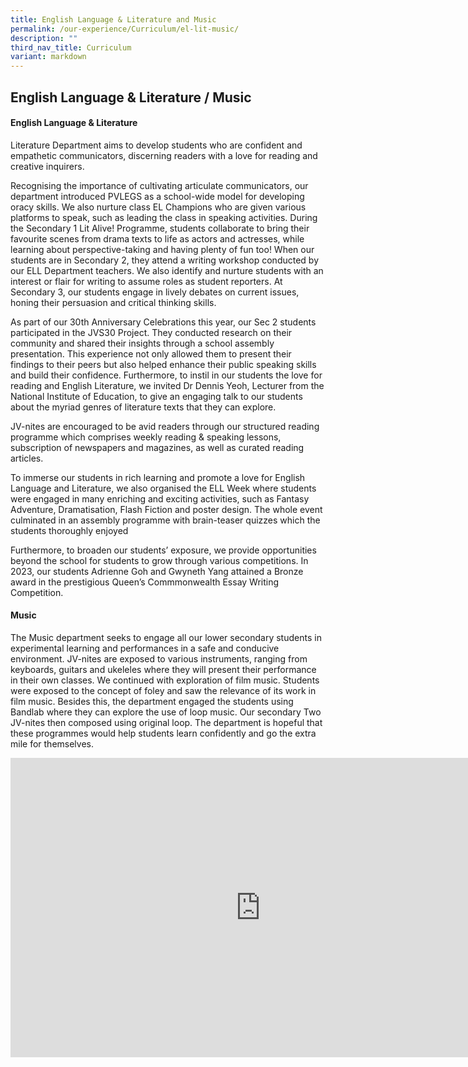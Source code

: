 ```yaml
---
title: English Language & Literature and Music
permalink: /our-experience/Curriculum/el-lit-music/
description: ""
third_nav_title: Curriculum
variant: markdown
---
```

## English Language &amp; Literature / Music

#### English Language &amp; Literature

Literature Department aims to develop students who are confident and empathetic communicators, discerning readers with a love for reading and creative inquirers.

Recognising the importance of cultivating articulate communicators, our department introduced PVLEGS as a school-wide model for developing oracy skills. We also nurture class EL Champions who are given various platforms to speak, such as leading the class in speaking activities. During the Secondary 1 Lit Alive! Programme, students collaborate to bring their favourite scenes from drama texts to life as actors and actresses, while learning about perspective-taking and having plenty of fun too! When our students are in Secondary 2, they attend a writing workshop conducted by our ELL Department teachers. We also identify and nurture students with an interest or flair for writing to assume roles as student reporters. At Secondary 3, our students engage in lively debates on current issues, honing their persuasion and critical thinking skills.

As part of our 30th Anniversary Celebrations this year, our Sec 2 students participated in the JVS30 Project. They conducted research on their community and shared their insights through a school assembly presentation. This experience not only allowed them to present their findings to their peers but also helped enhance their public speaking skills and build their confidence. Furthermore, to instil in our students the love for reading and English Literature, we invited Dr Dennis Yeoh, Lecturer from the National Institute of Education, to give an engaging talk to our students about the myriad genres of literature texts that they can explore.   

JV-nites are encouraged to be avid readers through our structured reading programme which comprises weekly reading &amp; speaking lessons, subscription of newspapers and magazines, as well as curated reading articles.

To immerse our students in rich learning and promote a love for English Language and Literature, we also organised the ELL Week where students were engaged in many enriching and exciting activities, such as Fantasy Adventure, Dramatisation, Flash Fiction and poster design. The whole event culminated in an assembly programme with brain-teaser quizzes which the students thoroughly enjoyed

Furthermore, to broaden our students’ exposure, we provide opportunities beyond the school for students to grow through various competitions. In 2023, our students Adrienne Goh and Gwyneth Yang attained a Bronze award in the prestigious Queen’s Commmonwealth Essay Writing Competition.

#### Music
The Music department seeks to engage all our lower secondary students in experimental learning and performances in a safe and conducive environment.
JV-nites are exposed to various instruments, ranging from keyboards, guitars and ukeleles where they will present their performance in their own classes. We continued with exploration of film music. Students were exposed to the concept of foley and saw the relevance of its work in film music.
Besides this, the department engaged the students using Bandlab where they can explore the use of loop music. Our secondary Two JV-nites then composed using original loop.
The department is hopeful that these programmes would help students learn confidently and go the extra mile for themselves.

<iframe src="https://docs.google.com/presentation/d/e/2PACX-1vSAjvQru3mCYrza5LSpDGpLCHRYMhefEKu0ZKd6Rt5V8fJJsvxD28EZunrm-PEXuOgh82Hpo59aPi6k/embed?start=true&amp;loop=true&amp;delayms=5000" frameborder="0" width="800" height="479" allowfullscreen="true"></iframe>